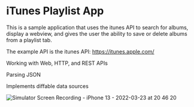 # iTunes Playlist App
This is a sample application that uses the itunes API to search for albums, display a webview, and gives the user the ability to save or delete albums from a playlist tab.

The example API is the itunes API: https://itunes.apple.com/

Working with Web, HTTP, and REST APIs 

Parsing JSON 

Implements diffable data sources 


![Simulator Screen Recording - iPhone 13 - 2022-03-23 at 20 46 20](https://user-images.githubusercontent.com/72573842/159820163-1fab2b83-1ab3-4311-a8be-87fb91137bd8.gif)
